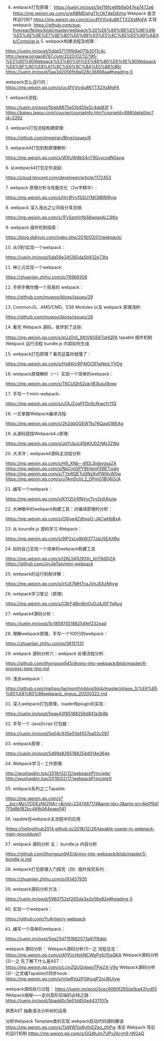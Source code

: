 4. webpack打包原理：
https://juejin.im/post/5e116fce6fb9a047ea7472a6
https://mp.weixin.qq.com/s/wRBMDqhgTfcOkT4eDAihjg
Webpack 是怎样运行的?
https://mp.weixin.qq.com/s/uc4fVViv4u86TTX2XsMgFA
实现webpack:
https://github.com/sup-fiveyear/Notes/blob/master/webpack%20%E6%89%8B%E5%86%99/%E5%AE%9E%E7%8E%B0%E6%89%93%E5%8C%85%E5%99%A8/lib/Compilar.js
5\. webpack构建流程及梳理：

https://juejin.im/post/5dde57176fb9a071b3011c4c
http://www.pingan8787.com/2020/02/12/195-%E3%80%90Webpack%E3%80%91%E5%88%86%E6%9E%90Webpack%E8%BF%90%E8%A1%8C%E6%9C%BA%E5%88%B6/
https://juejin.im/post/5aa3d2056fb9a028c36868aa#heading-5

webpack怎么运行的：
https://mp.weixin.qq.com/s/uc4fVViv4u86TTX2XsMgFA

1\. webpack流程:

https://juejin.im/post/5beb8875e51d455e5c4dd83f
2. 
https://kaiwu.lagou.com/course/courseInfo.htm?courseId=88#/detail/pc?id=2262

3\. webpack打包流程构建原理:

https://github.com/impeiran/Blog/issues/6

5\. webpack4打包机制原理解析:

https://mp.weixin.qq.com/s/WXUW4bS4nT90uycodN0avw

6\. 从webpack4打包文件说起:

https://cloud.tencent.com/developer/article/1172453

7\. webpack 原理分析与性能优化（2w字精华）:

https://mp.weixin.qq.com/s/HrrtPcyfSSUYMI3tBWlRyw

8\. webpack 深入浅出之公司级分享总结:

https://mp.weixin.qq.com/s/1FySzmVrNjS6wjgqALC96g

9\. webpack 插件机制探索：

https://blog.didiyun.com/index.php/2019/03/01/webpack/

10. 从0到1实现一个webpack：

https://juejin.im/post/5da56e34f265da5b932e73fa

11. 神三元实现一个webpack:

https://zhuanlan.zhihu.com/p/76969308

12. 手把手教你撸一个简易的 webpack：

https://github.com/muwoo/blogs/issues/29

13. CommonJS、AMD/CMD、ES6 Modules 以及 webpack 原理浅析:

https://github.com/muwoo/blogs/issues/28

14. 看完 Webpack 源码，我学到了这些:

https://mp.weixin.qq.com/s/eUJOrII_XKtV8GE6TpHQPA
tapable 插件机制
Webpack 运行流程
bundle.js 内容如何生成

15. webpack打包原理 ? 看完这篇你就懂了：

https://mp.weixin.qq.com/s/Hx8AhrRP4IOCR1wNmLYVOg

16. webpack原理解析（一）实现一个简单的webpack：

https://mp.weixin.qq.com/s/T6CUQhS2ukrlB3lulu0bgw

17. 手写一个mini-webpack:

https://mp.weixin.qq.com/s/uTAJZoqFFDn5cfkwcYr11Q

18. 一文掌握Webpack编译流程:

https://mp.weixin.qq.com/s/2h2dqGGEWTts7KQagGWEAg

19. 从源码窥探Webpack4.x原理:

https://mp.weixin.qq.com/s/JpYUaJc41bKlU0ZrMx32Wg

20. 大洋洋：webpack4源码主流程分析

https://mp.weixin.qq.com/s/H9_XNb--4fDLSjxbygxaZA
https://mp.weixin.qq.com/s/NpCnIQPY9b1emFEBETiodg
https://mp.weixin.qq.com/s/TYpRQEToQNz8vPWiltcW0w
https://mp.weixin.qq.com/s/u7AmDctrL2_OPmG1BU6OcA

21. 编写一个webpack：

https://mp.weixin.qq.com/s/KYt2UrRNVvcTvy2pXAluiw

22. 大神眼中的webpack构建工具：对编译原理的分析：

https://mp.weixin.qq.com/s/OXIye4ZdhnpO-JACwHbBxA

23. 从 boundle.js 源码学习 Webpack：

https://mp.weixin.qq.com/s/9lP2xLp9kW3T7JaUSEAXBg

24. 如何自己实现一个简单的webpack构建工具

https://mp.weixin.qq.com/s/l26L5A1U93Xr_khT8dDjZA 
https://github.com/JinJieTan/mini-webpack

25. webpack的运行机制详解：

https://mp.weixin.qq.com/s/jrfJX7MH7caJVnJSXzNhyw

26. webpack学习笔记（原理）

https://mp.weixin.qq.com/s/CBrF4Bm8m0yDJ4J0FYq9ug

27. webpack4源码分析：

https://juejin.im/post/5c1859745188254fef232ead

28. 理解webpack原理，手写一个100行的webpack：

https://zhuanlan.zhihu.com/p/58151131

29. webpack 源码分析六：webpack 处理流程分析:

https://github.com/lihongxun945/diving-into-webpack/blob/master/6-process-pipe-line.md

30. 浅谈webpack：

https://github.com/maihaoche/monthlyblog/blob/master/phase_3/%E6%B5%85%E8%B0%88webpack_jinguo_20200322.md

31. 深入webpack打包原理，loader和plugin的实现：

https://juejin.im/post/5eae43f85188256d841a3b8b

32. 手写一个 JavaScript 打包器：

https://juejin.im/post/5e04c935e51d4557ea02c097

33. webpack原理：

https://juejin.im/post/5d99a8265188254d014e364e

34. Webpack学习－工作原理:

http://wushaobin.top/2019/02/12/webpackPrinciple/
http://wushaobin.top/2019/02/17/webpackPrinciple1/

35. webpack系列之二Tapable:

https://mp.weixin.qq.com/s?__biz=MzU1ODEzNjI2NA==&mid=2247487174&amp;idx=3&amp;sn=6e0f9a17f3d8b182bc46fb064eaed141

36. tapable在webpack主流程中的应用

(https://hellogithub2014.github.io/2018/12/26/tapable-usage-in-webpack-main-procedure/)

37. webpack 源码分析 五： bundle.js 内容分析

https://github.com/lihongxun945/diving-into-webpack/blob/master/5-bundle.js.md

38. webpack打包原理入门探究（四）插件探究系列 :

https://zhuanlan.zhihu.com/p/93457935

39. webpack源码分析方法：

https://juejin.im/post/5980752ef265da3e2e56e82e#heading-5

40. 实现一个webpack：

https://github.com/YuArtian/y-webpack

41. 编写一个简单的webpack：

https://juejin.im/post/5ea25d7151882573a67f6ddc

webpack 源码分析：
Webpack源码分析(1)--之 流程总览：
https://mp.weixin.qq.com/s/AYPJcHohNCWgPgfcfSgQKA
Webpack源码分析(2)--之 先了解下什么是AST：
https://mp.weixin.qq.com/s/LcjnZQUQybwpTPjeZ4-V9g
Webpack源码分析(3)--之灵魂Tapable(I)同步hook：
https://mp.weixin.qq.com/s/mlwRVa2PGKjugPZpURUlyw

webpack源码执行过程：
https://juejin.im/post/5cec9060f265da1ba431cd55
Webpack揭秘——走向高阶前端的必经之路：
https://juejin.im/post/5badd0c5e51d450e4437f07a

 
熟悉AST 抽象语法分析树的运用

分析Webpack Template类的实现
webpack启动代码源码解读
https://mp.weixin.qq.com/s/TpWW1joi6yfnDZeo_tXjPw
浅谈 Webpack 背后的运行机制
https://mp.weixin.qq.com/s/GQ4hJm7UPv2kcyh9-tW2aQ
 


